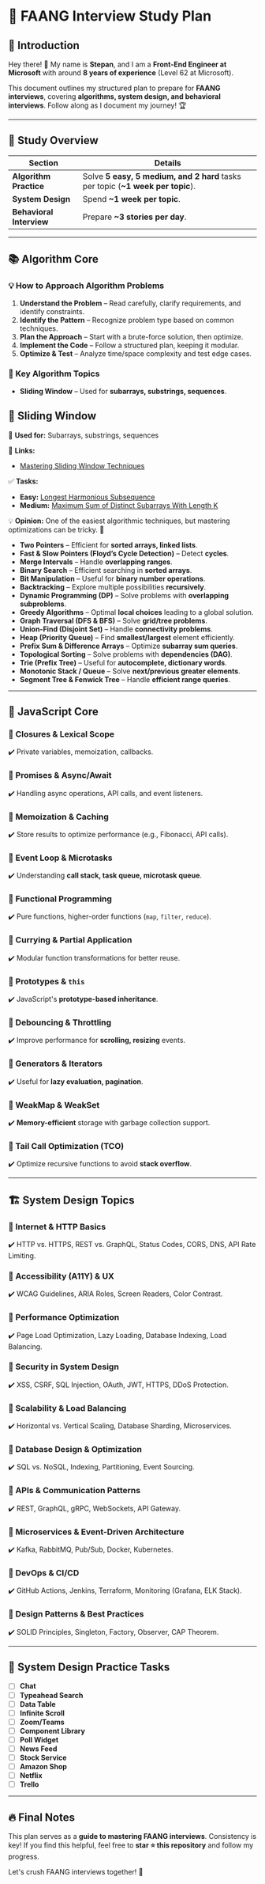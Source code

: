 # 📌 FAANG Interview Study Plan

## 🚀 Introduction
Hey there! 👋 My name is **Stepan**, and I am a **Front-End Engineer at Microsoft** with around **8 years of experience** (Level 62 at Microsoft). 

This document outlines my structured plan to prepare for **FAANG interviews**, covering **algorithms, system design, and behavioral interviews**. Follow along as I document my journey! 🏆

---

## 📌 Study Overview

| Section               | Details |
|----------------------|---------|
| **Algorithm Practice** | Solve **5 easy, 5 medium, and 2 hard** tasks per topic (**~1 week per topic**). |
| **System Design**     | Spend **~1 week per topic**. |
| **Behavioral Interview** | Prepare **~3 stories per day**. |

---

## 📚 Algorithm Core 
### 💡 How to Approach Algorithm Problems
1. **Understand the Problem** – Read carefully, clarify requirements, and identify constraints.
2. **Identify the Pattern** – Recognize problem type based on common techniques.
3. **Plan the Approach** – Start with a brute-force solution, then optimize.
4. **Implement the Code** – Follow a structured plan, keeping it modular.
5. **Optimize & Test** – Analyze time/space complexity and test edge cases.

### 🔹 Key Algorithm Topics
- **Sliding Window** – Used for **subarrays, substrings, sequences**.
## 🔹 Sliding Window  

📌 **Used for:** Subarrays, substrings, sequences  

📖 **Links:**  
- [Mastering Sliding Window Techniques](https://medium.com/@rishu__2701/mastering-sliding-window-techniques-48f819194fd7)  

✅ **Tasks:**  
- **Easy:** [Longest Harmonious Subsequence](https://leetcode.com/problems/longest-harmonious-subsequence/description/)  
- **Medium:** [Maximum Sum of Distinct Subarrays With Length K]([https://leetcode.com/problems/longest-substring-without-repeating-characters/](https://leetcode.com/problems/maximum-sum-of-distinct-subarrays-with-length-k/description/))  

💡 **Opinion:** One of the easiest algorithmic techniques, but mastering optimizations can be tricky. 🚀  



- **Two Pointers** – Efficient for **sorted arrays, linked lists**.
- **Fast & Slow Pointers (Floyd’s Cycle Detection)** – Detect **cycles**.
- **Merge Intervals** – Handle **overlapping ranges**.
- **Binary Search** – Efficient searching in **sorted arrays**.
- **Bit Manipulation** – Useful for **binary number operations**.
- **Backtracking** – Explore multiple possibilities **recursively**.
- **Dynamic Programming (DP)** – Solve problems with **overlapping subproblems**.
- **Greedy Algorithms** – Optimal **local choices** leading to a global solution.
- **Graph Traversal (DFS & BFS)** – Solve **grid/tree problems**.
- **Union-Find (Disjoint Set)** – Handle **connectivity problems**.
- **Heap (Priority Queue)** – Find **smallest/largest** element efficiently.
- **Prefix Sum & Difference Arrays** – Optimize **subarray sum queries**.
- **Topological Sorting** – Solve problems with **dependencies (DAG)**.
- **Trie (Prefix Tree)** – Useful for **autocomplete, dictionary words**.
- **Monotonic Stack / Queue** – Solve **next/previous greater elements**.
- **Segment Tree & Fenwick Tree** – Handle **efficient range queries**.

---

## 📌 JavaScript Core
### 🔹 Closures & Lexical Scope
✔️ Private variables, memoization, callbacks.

### 🔹 Promises & Async/Await
✔️ Handling async operations, API calls, and event listeners.

### 🔹 Memoization & Caching
✔️ Store results to optimize performance (e.g., Fibonacci, API calls).

### 🔹 Event Loop & Microtasks
✔️ Understanding **call stack, task queue, microtask queue**.

### 🔹 Functional Programming
✔️ Pure functions, higher-order functions (`map`, `filter`, `reduce`).

### 🔹 Currying & Partial Application
✔️ Modular function transformations for better reuse.

### 🔹 Prototypes & `this`
✔️ JavaScript's **prototype-based inheritance**.

### 🔹 Debouncing & Throttling
✔️ Improve performance for **scrolling, resizing** events.

### 🔹 Generators & Iterators
✔️ Useful for **lazy evaluation, pagination**.

### 🔹 WeakMap & WeakSet
✔️ **Memory-efficient** storage with garbage collection support.

### 🔹 Tail Call Optimization (TCO)
✔️ Optimize recursive functions to avoid **stack overflow**.

---

## 🏗️ System Design Topics
### 🔹 Internet & HTTP Basics
✔️ HTTP vs. HTTPS, REST vs. GraphQL, Status Codes, CORS, DNS, API Rate Limiting.

### 🔹 Accessibility (A11Y) & UX
✔️ WCAG Guidelines, ARIA Roles, Screen Readers, Color Contrast.

### 🔹 Performance Optimization
✔️ Page Load Optimization, Lazy Loading, Database Indexing, Load Balancing.

### 🔹 Security in System Design
✔️ XSS, CSRF, SQL Injection, OAuth, JWT, HTTPS, DDoS Protection.

### 🔹 Scalability & Load Balancing
✔️ Horizontal vs. Vertical Scaling, Database Sharding, Microservices.

### 🔹 Database Design & Optimization
✔️ SQL vs. NoSQL, Indexing, Partitioning, Event Sourcing.

### 🔹 APIs & Communication Patterns
✔️ REST, GraphQL, gRPC, WebSockets, API Gateway.

### 🔹 Microservices & Event-Driven Architecture
✔️ Kafka, RabbitMQ, Pub/Sub, Docker, Kubernetes.

### 🔹 DevOps & CI/CD
✔️ GitHub Actions, Jenkins, Terraform, Monitoring (Grafana, ELK Stack).

### 🔹 Design Patterns & Best Practices
✔️ SOLID Principles, Singleton, Factory, Observer, CAP Theorem.

---

## 📌 System Design Practice Tasks
- [ ] **Chat**
- [ ] **Typeahead Search**
- [ ] **Data Table**
- [ ] **Infinite Scroll**
- [ ] **Zoom/Teams**
- [ ] **Component Library**
- [ ] **Poll Widget**
- [ ] **News Feed**
- [ ] **Stock Service**
- [ ] **Amazon Shop**
- [ ] **Netflix**
- [ ] **Trello**

---

## 🔥 Final Notes
This plan serves as a **guide to mastering FAANG interviews**. Consistency is key! If you find this helpful, feel free to **star ⭐ this repository** and follow my progress.

Let's crush FAANG interviews together! 🚀
